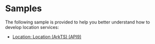 # Samples

The following sample is provided to help you better understand how to develop location services:

- [Location: Location (ArkTS) (API9)](https://gitee.com/openharmony/applications_app_samples/tree/master/code/BasicFeature/DeviceManagement/Location)
